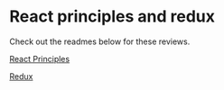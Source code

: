 # React principles and redux

Check out the readmes below for these reviews.

[React Principles](react-principles.md)

[Redux](redux.md)
